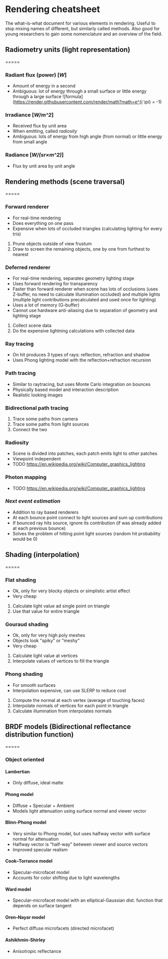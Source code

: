 # Rendering cheatsheet
The what-is-what document for various elements in rendering. Useful to stop mixing names of different, but similarly called methods. Also good for young researchers to gain some nomenclature and an overview of the field.



## Radiometry units (light representation)
=====

### Radiant flux (power) [*W*]
* Amount of energy in a second
* Ambiguous: lot of energy through a small surface or little energy through a large surface
![formula](https://render.githubusercontent.com/render/math?math=e^{i \pi} = -1)

### Irradiance [*W/m^2*]
* Received flux by unit area
* When emitting, called *radiosity*
* Ambiguous: lots of energy from high angle (from normal) or little energy from small angle

### Radiance [*W/(sr×m^2)*]
* Flux by unit area by unit angle



## Rendering methods (scene traversal)
=====

### Forward renderer
* For real-time rendering
* Does everything on one pass
* Expensive when lots of occluded triangles (calculating lighting for every tris)
1. Prune objects outside of view frustum
2. Draw to screen the remaining objects, one by one from furthest to nearest

### Deferred renderer
* For real-time rendering, separates geometry lighting stage
* Uses forward rendering for transparency
* Faster than forward renderer when scene has lots of occlusions (uses Z-buffer, no need to calculate illumination occluded) and multiple lights (multiple light contributions precalculated and used once for lighting)
* Uses a lot of memory (G-buffer)
* Cannot use hardware anti-aliasing due to separation of geometry and lighting stage
1. Collect scene data
2. Do the expensive lightning calculations with collected data

### Ray tracing
* On hit produces 3 types of rays: reflection, refraction and shadow
* Uses Phong lighting model with the reflection+refraction recursion

### Path tracing
* Similar to raytracing, but uses Monte Carlo integration on bounces
* Physically based model and interaction description
* Realistic looking images

### Bidirectional path tracing
1. Trace some paths from camera
2. Trace some paths from light sources
3. Connect the two

### Radiosity
* Scene is divided into patches, each patch emits light to other patches
* Viewpoint independent
* TODO https://en.wikipedia.org/wiki/Computer_graphics_lighting

### Photon mapping
* TODO https://en.wikipedia.org/wiki/Computer_graphics_lighting

### *Next event estimation*
* Addition to ray based renderers
* At each bounce point connect to light sources and sum up contributions
* If bounced ray hits source, ignore its contribution (if was already added at each previous bounce)
* Solves the problem of hitting point light sources (random hit probability would be 0)



## Shading (interpolation)
=====

### Flat shading
* Ok, only for very blocky objects or simplistic artist effect
* Very cheap
1. Calculate light value ad single point on triangle
2. Use that value for entire triangle

### Gouraud shading
* Ok, only for very high poly meshes
* Objects look "spiky" or "meshy"
* Very cheap
1. Calculate light value at vertices
2. Interpolate values of vertices to fill the triangle

### Phong shading
* For smooth surfaces
* Interpolation expensive, can use SLERP to reduce cost
1. Compute the normal at each vertex (average of touching faces)
2. Interpolate normals of vertices for each point in triangle
3. Calculate illumination from interpolates normals



## BRDF models (Bidirectional reflectance distribution function)
=====

### Object oriented

#### Lambertian
* Only diffuse, ideal matte

#### Phong model
* Diffuse + Specular + Ambient
* Models light attenuation using surface normal and viewer vector

####  Blinn-Phong model
* Very similar to Phong model, but uses halfway vector with surface normal for attenuation
* Halfway vector is "half-way" between viewer and source vectors
* Improved specular realism

#### Cook–Torrance model
* Specular-microfacet model
* Accounts for color shifting due to light wavelengths

#### Ward model
* Specular-microfacet model with an elliptical-Gaussian dist. function that depends on surface tangent

#### Oren–Nayar model
* Perfect diffuse microfacets (directed microfacet)

#### Ashikhmin-Shirley
* Anisotropic reflectance
